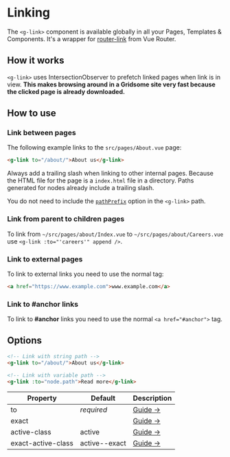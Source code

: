 # Linking

The `<g-link>` component is available globally in all your Pages, Templates & Components. It's a wrapper for [router-link](https://router.vuejs.org/api/#router-link-props) from Vue Router.

## How it works

`<g-link>` uses IntersectionObserver to prefetch linked pages when link is in view. **This makes browsing around in a Gridsome site very fast because the clicked page is already downloaded.**

## How to use

### Link between pages

The following example links to the `src/pages/About.vue` page:

```html
<g-link to="/about/">About us</g-link>
```

Always add a trailing slash when linking to other internal pages. Because the HTML file for the page is a `index.html` file in a directory. Paths generated for nodes already include a trailing slash.

You do not need to include the [`pathPrefix`](/docs/config#pathprefix) option in the `<g-link>` path.

### Link from parent to children pages
To link from `~/src/pages/about/Index.vue` to `~/src/pages/about/Careers.vue` use `<g-link :to="'careers'" append />`.

### Link to external pages

To link to external links you need to use the normal tag:

```html
<a href="https://www.example.com">www.example.com</a>
```

### Link to #anchor links

To link to **#anchor** links you need to use the normal `<a href="#anchor">` tag.

## Options

```html
<!-- Link with string path -->
<g-link to="/about/">About us</g-link>

<!-- Link with variable path -->
<g-link :to="node.path">Read more</g-link>
```

|Property |Default|Description|
|---------|-------|-----------|
|to       |*required*|[Guide →](https://router.vuejs.org/api/#to)|
|exact    |        |[Guide →](https://router.vuejs.org/api/#exact)|
|active-class|active        |[Guide →](https://router.vuejs.org/api/#active-class)|
|exact-active-class|active--exact        |[Guide →](https://router.vuejs.org/api/#exact-active-class)|
